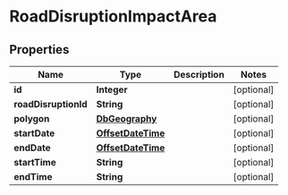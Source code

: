 
# RoadDisruptionImpactArea

## Properties
Name | Type | Description | Notes
------------ | ------------- | ------------- | -------------
**id** | **Integer** |  |  [optional]
**roadDisruptionId** | **String** |  |  [optional]
**polygon** | [**DbGeography**](DbGeography.md) |  |  [optional]
**startDate** | [**OffsetDateTime**](OffsetDateTime.md) |  |  [optional]
**endDate** | [**OffsetDateTime**](OffsetDateTime.md) |  |  [optional]
**startTime** | **String** |  |  [optional]
**endTime** | **String** |  |  [optional]




